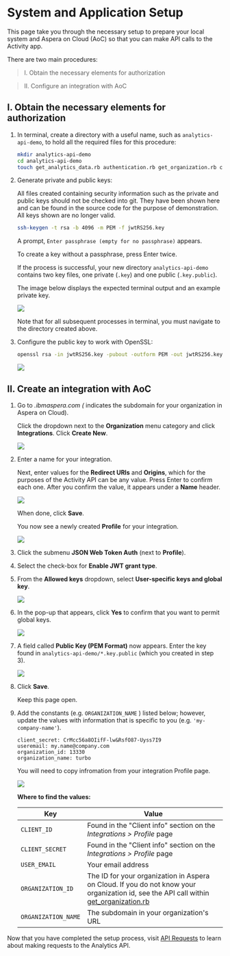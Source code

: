 # System and Application Setup

This page take you through the necessary setup to prepare your local system and Aspera on Cloud (AoC) so that you can make API calls to the Activity app.

There are two main procedures:

  > I. Obtain the necessary elements for authorization

  > II. Configure an integration with AoC


## I. Obtain the necessary elements for authorization

1. In terminal, create a directory with a useful name, such as `analytics-api-demo`, to hold all the required files for this procedure:

    ```bash
    mkdir analytics-api-demo
    cd analytics-api-demo
    touch get_analytics_data.rb authentication.rb get_organization.rb constants.rb Gemfile
    ```

1. Generate private and public keys:

    All files created containing security information such as the private and public keys should not be checked into git. They have been shown here and can be found in the source code for the purpose of demonstration. All keys shown are no longer valid.

    ```bash
    ssh-keygen -t rsa -b 4096 -m PEM -f jwtRS256.key
    ```

    A prompt, `Enter passphrase (empty for no passphrase)` appears.
    
    To create a key without a passphrase, press Enter twice.

    If the process is successful, your new directory `analytics-api-demo` contains two key files, one private (`.key`) and one public (`.key.public`).

    The image below displays the expected terminal output and an example private key.

    <div class="demo-image">
     <img src="images/3-preview-private-key.png"/>
    </div>

   Note that for all subsequent processes in terminal, you must navigate to the directory created above.

1. Configure the public key to work with OpenSSL:

    ```bash
    openssl rsa -in jwtRS256.key -pubout -outform PEM -out jwtRS256.key.pub
    ```

     <div class="demo-image">
       <img src="images/4-configure-jwt-for-openssl.png"/>
     </div>

## II. Create an integration with AoC

1. Go to *.ibmaspera.com (* indicates the subdomain for your organization in Aspera on Cloud). 
   
   Click the dropdown next to the **Organization** menu category and click **Integrations**. Click **Create New**.
    <div class="demo-image">
     <img src="images/5-integrations-create-new.png"/>
    </div>


1. Enter a name for your integration.

   Next, enter values for the **Redirect URIs** and **Origins**, which for the purposes of the Activity API can be any value. Press Enter to confirm each one.  After you confirm the value, it appears under a **Name** header.

    <div class="demo-image">
     <img src="images/7-new-form-filled-out.png"/>
    </div>

   When done, click **Save**.

   You now see a newly created **Profile** for your integration.

    <div class="demo-image">
     <img src="images/8-profile-details.png"/>
    </div>

1. Click the submenu **JSON Web Token Auth** (next to **Profile**).

1. Select the check-box for **Enable JWT grant type**.
1. From the **Allowed keys** dropdown, select **User-specific keys and global key**.

    <div class="demo-image">
     <img src="images/11-jwt-selections-continued.png"/>
    </div>

1. In the pop-up that appears, click **Yes** to confirm that you want to permit global keys.

    <div class="demo-image">
     <img src="images/12-allow-gloabl-keys.png"/>
    </div>

1. A field called **Public Key (PEM Format)** now appears. Enter the key found in `analytics-api-demo/*.key.public` (which you created in step 3).

    <div class="demo-image">
     <img src="images/13-copy-public-key.png"/>
    </div>

1. Click **Save**.

   Keep this page open.

1. Add the constants (e.g. `ORGANIZATION_NAME` ) listed below; however, update the values with information that is specific to you (e.g. `'my-company-name'`). 

  
   ```client_id: BnMcc56a8OIij
   client_secret: CrMcc56a8OIifF-lw&RsfO87-Uyss7I9
   useremail: my.name@company.com
   organization_id: 13330
   organization_name: turbo
   ```

   You will need to copy infromation from your integration Profile page. 
   
   <div class="demo-image">
       <img src="images/15-add-config-data.png"/>
      </div>

    **Where to find the values:**

    | Key | Value |
    | --- | --- |
    | `CLIENT_ID` | Found in the "Client info" section on the *Integrations > Profile* page |
    | `CLIENT_SECRET` | Found in the "Client info" section on the *Integrations > Profile* page |
    | `USER_EMAIL` | Your email address |
    | `ORGANIZATION_ID` | The ID for your organization in Aspera on Cloud. If you do not know your organization id, see the API call within [get_organization.rb](https://github.com/LauraKirby/aspera-ibm-analytics-api/blob/master/analytics-api-demo/get_organization.rb) |
    | `ORGANIZATION_NAME` | The subdomain in your organization's URL |

Now that you have completed the setup process, visit [API Requests](./analytics-api.md) to learn about making requests to the Analytics API.
